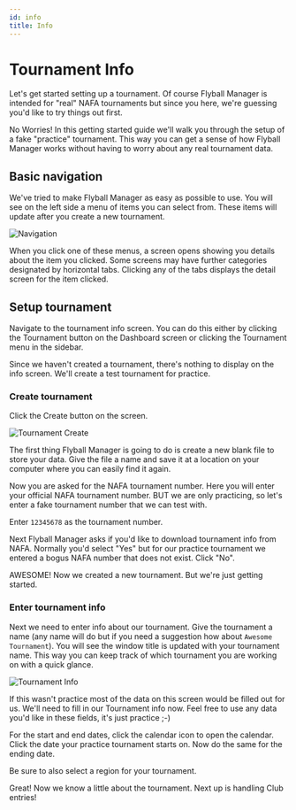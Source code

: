 ```yaml
---
id: info
title: Info
---
```


# Tournament Info

Let's get started setting up a tournament. Of course Flyball Manager is intended for "real" NAFA tournaments but since you here, we're guessing you'd like to try things out first.

No Worries! In this getting started guide we'll walk you through the setup of a fake "practice" tournament. This way you can get a sense of how Flyball Manager works without having to worry about any real tournament data.

## Basic navigation

We've tried to make Flyball Manager as easy as possible to use. You will see on the left side a menu of items you can select from. These items will update after you create a new tournament.

![Navigation](/img/fbm-sidebar.svg)

When you click one of these menus, a screen opens showing you details about the item you clicked. Some screens may have further categories designated by horizontal tabs. Clicking any of the tabs displays the detail screen for the item clicked.

## Setup tournament

Navigate to the tournament info screen. You can do this either by clicking the Tournament button on the Dashboard screen or clicking the Tournament menu in the sidebar.

Since we haven't created a tournament, there's nothing to display on the info screen. We'll create a test tournament for practice.

### Create tournament

Click the Create button on the screen.

![Tournament Create](/img/info-create.svg)

The first thing Flyball Manager is going to do is create a new blank file to store your data. Give the file a name and save it at a location on your computer where you can easily find it again.

Now you are asked for the
NAFA tournament number. Here you will enter your official NAFA tournament number. BUT we are only practicing, so let's enter a fake tournament number that we can test with.

Enter `12345678` as the tournament number.

Next Flyball Manager asks if you'd like to download tournament info from NAFA. Normally you'd select "Yes" but for our practice tournament we entered a bogus NAFA number that does not exist. Click "No".

AWESOME! Now we created a new tournament. But we're just getting started.

### Enter tournament info

Next we need to enter info about our tournament. Give the tournament a name (any name will do but if you need a suggestion how about `Awesome Tournament`). You will see the window title is updated with your tournament name. This way you can keep track of which tournament you are working on with a quick glance.

![Tournament Info](/img/tournament-info.svg)

If this wasn't practice most of the data on this screen would be filled out for us. We'll need to fill in our Tournament info now. Feel free to use any data you'd like in these fields, it's just practice ;-)

For the start and end dates, click the calendar icon to open the calendar. Click the date your practice tournament starts on. Now do the same for the ending date.

Be sure to also select a region for your tournament.

Great! Now we know a little about the tournament. Next up is handling Club entries!
